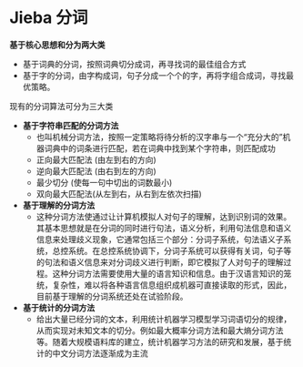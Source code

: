# Jieba 分词

**基于核心思想和分为两大类**

- 基于词典的分词，按照词典切分成词，再寻找词的最佳组合方式
- 基于字的分词，由字构成词，句子分成一个个的字，再将字组合成词，寻找最优策略。

现有的分词算法可分为三大类

- **基于字符串匹配的分词方法**
  - 也叫机械分词方法，按照一定策略将待分析的汉字串与一个“充分大的”机器词典中的词条进行匹配，若在词典中找到某个字符串，则匹配成功
  - 正向最大匹配法 (由左到右的方向)
  - 逆向最大匹配法 (由右到左的方向)
  - 最少切分 (使每一句中切出的词数最小)
  - 双向最大匹配法(从左到右，从右到左依次扫描)
- **基于理解的分词方法**
  - 这种分词方法使通过让计算机模拟人对句子的理解，达到识别词的效果。其基本思想就是在分词的同时进行句法，语义分析，利用句法信息和语义信息来处理歧义现象，它通常包括三个部分：分词子系统，句法语义子系统，总控系统。在总控系统协调下，分词子系统可以获得有关词，句子等的句法和语义信息来对分词歧义进行判断，即它模拟了人对句子的理解过程。这种分词方法需要使用大量的语言知识和信息。由于汉语言知识的笼统，复杂性，难以将各种语言信息组织成机器可直接读取的形式，因此，目前基于理解的分词系统还处在试验阶段。
- **基于统计的分词方法**
  - 给出大量已经分词的文本，利用统计机器学习模型学习词语切分的规律，从而实现对未知文本的切分。例如最大概率分词方法和最大熵分词方法等。随着大规模语料库的建立，统计机器学习方法的研究和发展，基于统计的中文分词方法逐渐成为主流